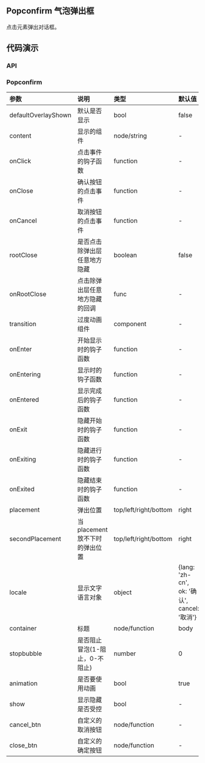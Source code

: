 ## Popconfirm 气泡弹出框

点击元素弹出对话框。

## 代码演示

### API

### Popconfirm

|参数|说明|类型|默认值|
|:---|:-----|:----|:------|
|defaultOverlayShown|默认是否显示|bool|false|
|content|显示的组件|node/string|-|
|onClick|点击事件的钩子函数|function|-|
|onClose|确认按钮的点击事件|function|-|
|onCancel|取消按钮的点击事件|function|-|
|rootClose|是否点击除弹出层任意地方隐藏|boolean|false|
|onRootClose|点击除弹出层任意地方隐藏的回调|func|-|
|transition|过度动画组件|component|-|
|onEnter|开始显示时的钩子函数|function|-|
|onEntering|显示时的钩子函数|function|-|
|onEntered|显示完成后的钩子函数|function|-|
|onExit|隐藏开始时的钩子函数|function|-|
|onExiting|隐藏进行时的钩子函数|function|-|
|onExited|隐藏结束时的钩子函数|function|-|
|placement|弹出位置|top/left/right/bottom|right|
|secondPlacement|当placement放不下时的弹出位置|top/left/right/bottom|right|
|locale|显示文字语言对象|object|{lang: 'zh-cn', ok: '确认', cancel: '取消'}|
|container|标题|node/function|body|
|stopbubble|是否阻止冒泡(1-阻止，0-不阻止)|number|0|
|animation|是否要使用动画|bool|true|
|show|显示隐藏是否受控|bool|-|
|cancel_btn|自定义的取消按钮|node/function|-|
|close_btn|自定义的确定按钮|node/function|-|